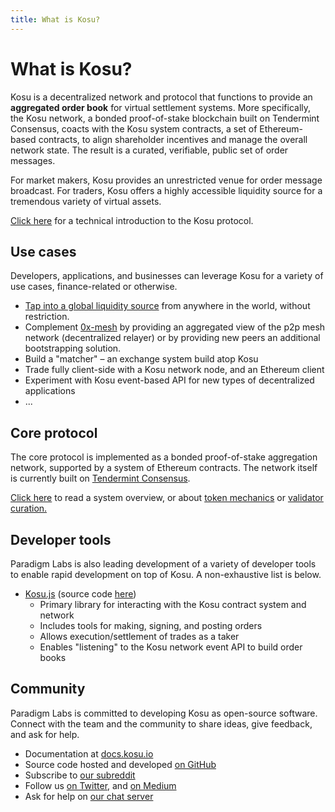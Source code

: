 ```yaml
---
title: What is Kosu?
---
```


# What is Kosu?

Kosu is a decentralized network and protocol that functions to provide an **aggregated order book** for virtual settlement systems. More specifically, the Kosu network, a bonded proof-of-stake blockchain built on Tendermint Consensus, coacts with the Kosu system contracts, a set of Ethereum-based contracts, to align shareholder incentives and manage the overall network state. The result is a curated, verifiable, public set of order messages.

For market makers, Kosu provides an unrestricted venue for order message broadcast. For traders, Kosu offers a highly accessible liquidity source for a tremendous variety of virtual assets.

[Click here](./overview/) for a technical introduction to the Kosu protocol.

## Use cases

Developers, applications, and businesses can leverage Kosu for a variety of use cases, finance-related or otherwise.

-   [Tap into a global liquidity source](./overview/readme.md#protocol-design) from anywhere in the world, without restriction.
-   Complement [0x-mesh](https://github.com/0xProject/0x-mesh) by providing an aggregated view of the p2p mesh network (decentralized relayer) or by providing new peers an additional bootstrapping solution.
-   Build a "matcher" – an exchange system build atop Kosu
-   Trade fully client-side with a Kosu network node, and an Ethereum client
-   Experiment with Kosu event-based API for new types of decentralized applications
-   ...

## Core protocol

The core protocol is implemented as a bonded proof-of-stake aggregation network, supported by a system of Ethereum contracts. The network itself is currently built on [Tendermint Consensus](https://tendermint.com/).

[Click here](./overview/) to read a system overview, or about [token mechanics](./overview/token-mechanics) or [validator curation.](./overview/validator-curation)

## Developer tools

Paradigm Labs is also leading development of a variety of developer tools to enable rapid development on top of Kosu. A non-exhaustive list is below.

-   [Kosu.js](./kosu.js/) (source code [here](https://github.com/ParadigmFoundation/kosu-monorepo))
    -   Primary library for interacting with the Kosu contract system and network
    -   Includes tools for making, signing, and posting orders
    -   Allows execution/settlement of trades as a taker
    -   Enables "listening" to the Kosu network event API to build order books

## Community

Paradigm Labs is committed to developing Kosu as open-source software. Connect with the team and the community to share ideas, give feedback, and ask for help.

-   Documentation at [docs.kosu.io](https://docs.kosu.io)
-   Source code hosted and developed [on GitHub](https://github.com/ParadigmFoundation)
-   Subscribe to [our subreddit](https://reddit.com/r/ParadigmFoundation)
-   Follow us [on Twitter](https://twitter.com/paradigm_io), and [on Medium](https://medium.com/paradigm-foundation)
-   Ask for help on [our chat server](https://discordapp.com/invite/sNeMpDe)
